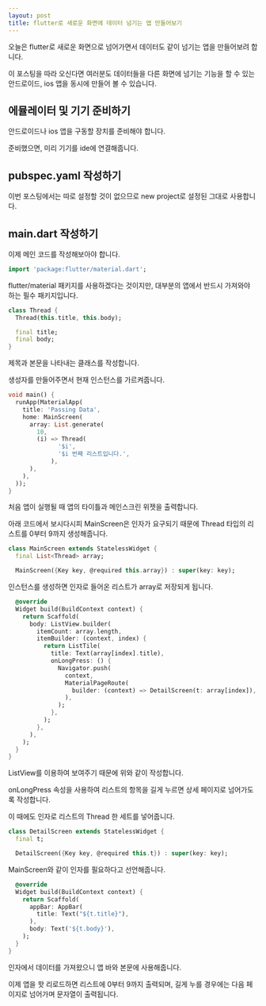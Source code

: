 ```yaml
---
layout: post
title: flutter로 새로운 화면에 데이터 넘기는 앱 만들어보기
---
```


오늘은 flutter로 새로운 화면으로 넘어가면서 데이터도 같이 넘기는 앱을 만들어보려 합니다.

이 포스팅을 따라 오신다면 여러분도 데이터들을 다른 화면에 넘기는 기능을 할 수 있는 안드로이드, ios 앱을 동시에 만들어 볼 수 있습니다.

## 에뮬레이터 및 기기 준비하기

안드로이드나 ios 앱을 구동할 장치를 준비해야 합니다.

준비했으면, 미리 기기를 ide에 연결해줍니다.

## pubspec.yaml 작성하기

이번 포스팅에서는 따로 설정할 것이 없으므로 new project로 설정된 그대로 사용합니다.

## main.dart 작성하기

이제 메인 코드를 작성해보아야 합니다.

```dart
import 'package:flutter/material.dart';
```

flutter/material 패키지를 사용하겠다는 것이지만, 대부분의 앱에서 반드시 가져와야 하는 필수 패키지입니다.

```dart
class Thread {
  Thread(this.title, this.body);

  final title;
  final body;
}
```

제목과 본문을 나타내는 클래스를 작성합니다.

생성자를 만들어주면서 현재 인스턴스를 가르켜줍니다.

```dart
void main() {
  runApp(MaterialApp(
    title: 'Passing Data',
    home: MainScreen(
      array: List.generate(
        10,
        (i) => Thread(
              '$i',
              '$i 번째 리스트입니다.',
            ),
      ),
    ),
  ));
}
```

처음 앱이 실행될 때 앱의 타이틀과 메인스크린 위젯을 출력합니다.

아래 코드에서 보시다시피 MainScreen은 인자가 요구되기 때문에 Thread 타입의 리스트를 0부터 9까지 생성해줍니다.

```dart
class MainScreen extends StatelessWidget {
  final List<Thread> array;

  MainScreen({Key key, @required this.array}) : super(key: key);
```

인스턴스를 생성하면 인자로 들어온 리스트가 array로 저장되게 됩니다.

```dart
  @override
  Widget build(BuildContext context) {
    return Scaffold(
      body: ListView.builder(
        itemCount: array.length,
        itemBuilder: (context, index) {
          return ListTile(
            title: Text(array[index].title),
            onLongPress: () {
              Navigator.push(
                context,
                MaterialPageRoute(
                  builder: (context) => DetailScreen(t: array[index]),
                ),
              );
            },
          );
        },
      ),
    );
  }
}
```

ListView를 이용하여 보여주기 때문에 위와 같이 작성합니다.

onLongPress 속성을 사용하여 리스트의 항목을 길게 누르면 
상세 페이지로 넘어가도록 작성합니다.

이 때에도 인자로 리스트의 Thread 한 세트를 넣어줍니다.

```dart
class DetailScreen extends StatelessWidget {
  final t;

  DetailScreen({Key key, @required this.t}) : super(key: key);
```

MainScreen와 같이 인자를 필요하다고 선언해줍니다.

```dart
  @override
  Widget build(BuildContext context) {
    return Scaffold(
      appBar: AppBar(
        title: Text("${t.title}"),
      ),
      body: Text('${t.body}'),
    );
  }
}
```

인자에서 데이터를 가져왔으니 앱 바와 본문에 사용해줍니다.

이제 앱을 핫 리로드하면 리스트에 0부터 9까지 출력되며, 길게 누를 경우에는 다음 페이지로 넘어가며 문자열이 출력됩니다.
